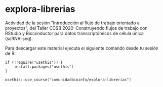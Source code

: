 # explora-librerias

Actividad de la sesión "Introducción al flujo de trabajo orientado a proyectos", del Taller CDSB 2020: Construyendo flujos de trabajo con RStudio y Bioconductor para datos transcriptómicos de célula única (scRNA-seq).


Para descargar este material ejecuta el siguiente comando desde tu sesión de R:

```
if (!require("usethis")) {
    install.packages("usethis")
}

usethis::use_course("comunidadbioinfo/explora-librerias")
```
